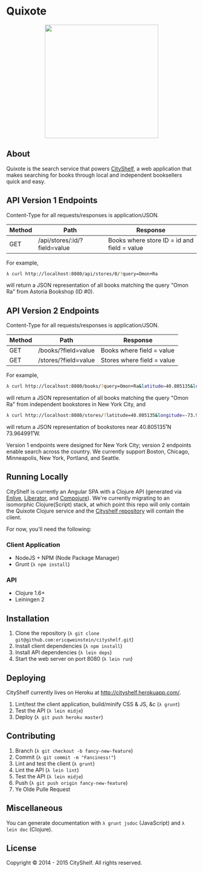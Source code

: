 Quixote
=======

<p align='center'>
  <img src='http://upload.wikimedia.org/wikipedia/en/5/5f/Donquixote.JPG' width='300' />
</p>

## About
Quixote is the search service that powers [CityShelf](http://www.cityshelf.com/), a web application that makes searching for books through local and independent booksellers quick and easy.

## API Version 1 Endpoints
Content-Type for all requests/responses is application/JSON.

| Method  | Path                          | Response                                     |
| ------- | ----------------------------- | -------------------------------------------- |
| GET     | /api/stores/:id/?field=value  | Books where store ID = id and field = value  |

For example,

```bash
λ curl http://localhost:8080/api/stores/0/?query=Omon+Ra
```

will return a JSON representation of all books matching the query "Omon Ra" from Astoria Bookshop (ID #0).

## API Version 2 Endpoints
Content-Type for all requests/responses is application/JSON.

| Method  | Path                 | Response                   |
| ------- | -------------------- | -------------------------- |
| GET     | /books/?field=value  | Books where field = value  |
| GET     | /stores/?field=value | Stores where field = value |

For example,

```bash
λ curl http://localhost:8080/books/?query=Omon+Ra&latitude=40.805135&longitude=-73.964991
```

will return a JSON representation of all books matching the query "Omon Ra" from independent bookstores in New York City, and

```bash
λ curl http://localhost:8080/stores/?latitude=40.805135&longitude=-73.964991
```

will return a JSON representation of bookstores near 40.805135˚N 73.964991˚W.

Version 1 endpoints were designed for New York City; version 2 endpoints enable search across the country. We currently support Boston, Chicago, Minneapolis, New York, Portland, and Seattle.

## Running Locally
CityShelf is currently an Angular SPA with a Clojure API (generated via [Enlive](https://github.com/cgrand/enlive), [Liberator](http://clojure-liberator.github.io/liberator/), and [Compojure](https://github.com/weavejester/compojure)). We're currently migrating to an isomorphic Clojure(Script) stack, at which point this repo will only contain the Quixote Clojure service and the [Cityshelf repository](https://github.com/ericqweinstein/cityshelf) will contain the client.

For now, you'll need the following:

### Client Application
* NodeJS + NPM (Node Package Manager)
* Grunt (`λ npm install`)

### API
* Clojure 1.6+
* Leiningen 2

## Installation
1. Clone the repository (`λ git clone git@github.com:ericqweinstein/cityshelf.git`)
2. Install client dependencies (`λ npm install`)
3. Install API dependencies (`λ lein deps`)
4. Start the web server on port 8080 (`λ lein run`)

## Deploying
CityShelf currently lives on Heroku at http://cityshelf.herokuapp.com/.

1. Lint/test the client application, build/minify CSS & JS, &c (`λ grunt`)
2. Test the API (`λ lein midje`)
3. Deploy (`λ git push heroku master`)

## Contributing
1. Branch (`λ git checkout -b fancy-new-feature`)
2. Commit (`λ git commit -m "Fanciness!"`)
3. Lint and test the client (`λ grunt`)
4. Lint the API (`λ lein lint`)
5. Test the API (`λ lein midje`)
6. Push (`λ git push origin fancy-new-feature`)
7. Ye Olde Pulle Request

## Miscellaneous
You can generate documentation with `λ grunt jsdoc` (JavaScript) and `λ lein doc` (Clojure).

## License
Copyright © 2014 - 2015 CityShelf. All rights reserved.
